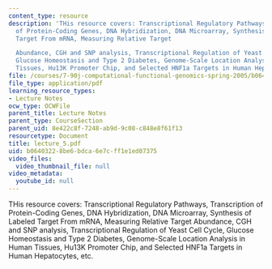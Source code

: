 ```yaml
---
content_type: resource
description: 'THis resource covers: Transcriptional Regulatory Pathways, Transcription
  of Protein-Coding Genes, DNA Hybridization, DNA Microarray, Synthesis of Labeled
  Target From mRNA, Measuring Relative Target

  Abundance, CGH and SNP analysis, Transcriptional Regulation of Yeast Cell Cycle,
  Glucose Homeostasis and Type 2 Diabetes, Genome-Scale Location Analysis in Human
  Tissues, Hu13K Promoter Chip, and Selected HNF1a Targets in Human Hepatocytes, etc.'
file: /courses/7-90j-computational-functional-genomics-spring-2005/b06403228be6bdca6e7cff1e1ed07375_lecture_5.pdf
file_type: application/pdf
learning_resource_types:
- Lecture Notes
ocw_type: OCWFile
parent_title: Lecture Notes
parent_type: CourseSection
parent_uid: 8e422c8f-7248-ab9d-9c08-c848e8f61f13
resourcetype: Document
title: lecture_5.pdf
uid: b0640322-8be6-bdca-6e7c-ff1e1ed07375
video_files:
  video_thumbnail_file: null
video_metadata:
  youtube_id: null
---
```

THis resource covers: Transcriptional Regulatory Pathways, Transcription of Protein-Coding Genes, DNA Hybridization, DNA Microarray, Synthesis of Labeled Target From mRNA, Measuring Relative Target
Abundance, CGH and SNP analysis, Transcriptional Regulation of Yeast Cell Cycle, Glucose Homeostasis and Type 2 Diabetes, Genome-Scale Location Analysis in Human Tissues, Hu13K Promoter Chip, and Selected HNF1a Targets in Human Hepatocytes, etc.

